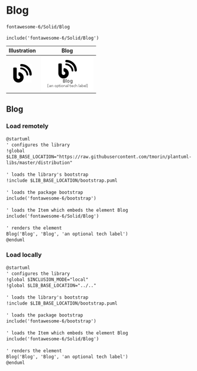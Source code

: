 # Blog


```text
fontawesome-6/Solid/Blog
```

```text
include('fontawesome-6/Solid/Blog')
```



| Illustration | Blog |
| :---: | :---: |
| ![illustration for Illustration](../../fontawesome-6/Solid/Blog.png) | ![illustration for Blog](../../fontawesome-6/Solid/Blog.Local.png) |




## Blog

### Load remotely
```plantuml
@startuml
' configures the library
!global $LIB_BASE_LOCATION="https://raw.githubusercontent.com/tmorin/plantuml-libs/master/distribution"

' loads the library's bootstrap
!include $LIB_BASE_LOCATION/bootstrap.puml

' loads the package bootstrap
include('fontawesome-6/bootstrap')

' loads the Item which embeds the element Blog
include('fontawesome-6/Solid/Blog')

' renders the element
Blog('Blog', 'Blog', 'an optional tech label')
@enduml
```

### Load locally
```plantuml
@startuml
' configures the library
!global $INCLUSION_MODE="local"
!global $LIB_BASE_LOCATION="../.."

' loads the library's bootstrap
!include $LIB_BASE_LOCATION/bootstrap.puml

' loads the package bootstrap
include('fontawesome-6/bootstrap')

' loads the Item which embeds the element Blog
include('fontawesome-6/Solid/Blog')

' renders the element
Blog('Blog', 'Blog', 'an optional tech label')
@enduml
```

